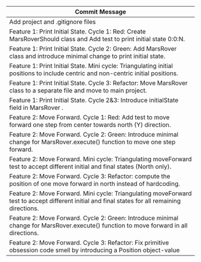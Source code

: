 | Commit Message                                                                                                                                 |
|------------------------------------------------------------------------------------------------------------------------------------------------|
| Add project and .gitignore files                                                                                                               |
| Feature 1: Print Initial State. Cycle 1: Red: Create MarsRoverShould class and Add test to print initial state 0:0:N.                          |
| Feature 1: Print Initial State. Cycle 2: Green: Add MarsRover class and introduce minimal change to print initial state.                       |
| Feature 1: Print Initial State. Mini cycle: Triangulating initial positions to include centric and non-centric initial positions.              |
| Feature 1: Print Initial State. Cycle 3: Refactor: Move MarsRover class to a separate file and move to main project.                           |
| Feature 1: Print Initial State. Cycle 2&3: Introduce initialState field in MarsRover .                                                         |
| Feature 2: Move Forward. Cycle 1: Red: Add test to move forward one step from center towards north (Y) direction.                              |
| Feature 2: Move Forward. Cycle 2: Green:  Introduce minimal change for MarsRover.execute() function to move one step forward.                  |
| Feature 2: Move Forward. Mini cycle: Triangulating moveForward test to accept different initial and final states (North only).                 |
| Feature 2: Move Forward. Cycle 3: Refactor: compute the position of one move forward in north instead of hardcoding.                           |
| Feature 2: Move Forward. Mini cycle: Triangulating moveForward test to accept different initial and final states for all remaining directions. |
| Feature 2: Move Forward. Cycle 2: Green:  Introduce minimal change for MarsRover.execute() function to move forward in all directions.         |
| Feature 2: Move Forward. Cycle 3: Refactor: Fix primitive obsession code smell by introducing a Position object-value                          |